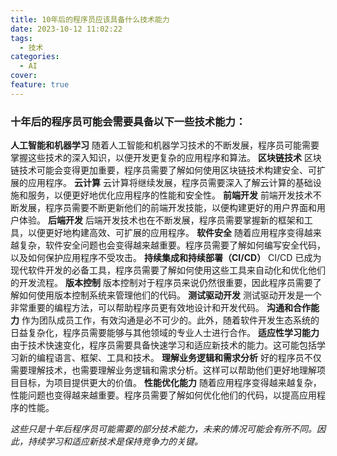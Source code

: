 ```yaml
---
title: 10年后的程序员应该具备什么技术能力
date: 2023-10-12 11:02:22
tags:
  - 技术
categories:
  - AI
cover: 
feature: true
---
```

### 十年后的程序员可能会需要具备以下一些技术能力：
**人工智能和机器学习**
随着人工智能和机器学习技术的不断发展，程序员可能需要掌握这些技术的深入知识，以便开发更复杂的应用程序和算法。
**区块链技术**
区块链技术可能会变得更加重要，程序员需要了解如何使用区块链技术构建安全、可扩展的应用程序。
**云计算**
云计算将继续发展，程序员需要深入了解云计算的基础设施和服务，以便更好地优化应用程序的性能和安全性。
**前端开发**
前端开发技术不断发展，程序员需要不断更新他们的前端开发技能，以便构建更好的用户界面和用户体验。
**后端开发**
后端开发技术也在不断发展，程序员需要掌握新的框架和工具，以便更好地构建高效、可扩展的应用程序。
**软件安全**
随着应用程序变得越来越复杂，软件安全问题也会变得越来越重要。程序员需要了解如何编写安全代码，以及如何保护应用程序不受攻击。
**持续集成和持续部署（CI/CD）**
CI/CD 已成为现代软件开发的必备工具，程序员需要了解如何使用这些工具来自动化和优化他们的开发流程。
**版本控制**
版本控制对于程序员来说仍然很重要，因此程序员需要了解如何使用版本控制系统来管理他们的代码。
**测试驱动开发**
测试驱动开发是一个非常重要的编程方法，可以帮助程序员更有效地设计和开发代码。
**沟通和合作能力**
作为团队成员工作，有效沟通是必不可少的。此外，随着软件开发生态系统的日益复杂化，程序员需要能够与其他领域的专业人士进行合作。
**适应性学习能力**
由于技术快速变化，程序员需要具备快速学习和适应新技术的能力。这可能包括学习新的编程语言、框架、工具和技术。
**理解业务逻辑和需求分析**
好的程序员不仅需要理解技术，也需要理解业务逻辑和需求分析。这样可以帮助他们更好地理解项目目标，为项目提供更大的价值。
**性能优化能力**
随着应用程序变得越来越复杂，性能问题也变得越来越重要。程序员需要了解如何优化他们的代码，以提高应用程序的性能。

*这些只是十年后程序员可能需要的部分技术能力，未来的情况可能会有所不同。因此，持续学习和适应新技术是保持竞争力的关键。*